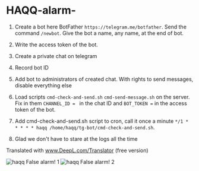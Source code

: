 # HAQQ-alarm-

1. Create a bot here BotFather `https://telegram.me/botfather`. Send the command `/newbot`. Give the bot a name, any name, at the end of bot. 

2. Write the access token of the bot. 

3. Create a private chat on telegram

4. Record bot ID

5. Add bot to administrators of created chat. With rights to send messages, disable everything else

6. Load scripts `cmd-check-and-send.sh` `cmd-send-message.sh` on the server. Fix in them `CHANNEL_ID = ` in the chat ID and ` BOT_TOKEN = ` in the access token of the bot.

7. Add cmd-check-and-send.sh script to cron, call it once a minute
`*/1 * * * * * haqq /home/haqq/tg-bot/cmd-check-and-send.sh`.

8. Glad we don't have to stare at the logs all the time

Translated with www.DeepL.com/Translator (free version)

![haqq  False alarm! 1](https://user-images.githubusercontent.com/76874974/190489346-95289dea-9607-48f1-97ac-3fd523c53042.png)
![haqq  False alarm! 2](https://user-images.githubusercontent.com/76874974/190489347-d1c19afc-685b-4525-9cd6-2109b336ef78.png)

